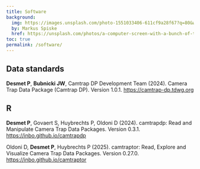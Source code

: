 ```yaml
---
title: Software
background:
  img: https://images.unsplash.com/photo-1551033406-611cf9a28f67?q=80&w=2487&auto=format&fit=crop&ixlib=rb-4.0.3&ixid=M3wxMjA3fDB8MHxwaG90by1wYWdlfHx8fGVufDB8fHx8fA%3D%3D
  by: Markus Spiske
  href: https://unsplash.com/photos/a-computer-screen-with-a-bunch-of-text-on-it-1LLh8k2_YFk
toc: true
permalink: /software/
---
```


## Data standards

**Desmet P**, **Bubnicki JW**, Camtrap DP Development Team (2024). Camera Trap Data Package (Camtrap DP). Version 1.0.1. <https://camtrap-dp.tdwg.org>

## R

**Desmet P**, Govaert S, Huybrechts P, Oldoni D (2024). camtrapdp: Read and Manipulate Camera Trap Data Packages. Version 0.3.1. <https://inbo.github.io/camtrapdp>

Oldoni D, **Desmet P**, Huybrechts P (2025). camtraptor: Read, Explore and Visualize Camera Trap Data Packages. Version 0.27.0. <https://inbo.github.io/camtraptor>
